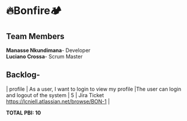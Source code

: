 # 🔥Bonfire🏕️

## Team Members

**Manasse Nkundimana**- Developer <br>
**Luciano Crossa**- Scrum Master

## Backlog-

| profile | As a user, I want to login to view my profile |The user can login and logout of the system | 5 | Jira Ticket https://lcniell.atlassian.net/browse/BON-1 |

**TOTAL PBI: 10**
